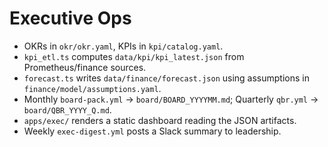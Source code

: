 # Executive Ops
- OKRs in `okr/okr.yaml`, KPIs in `kpi/catalog.yaml`.
- `kpi_etl.ts` computes `data/kpi/kpi_latest.json` from Prometheus/finance sources.
- `forecast.ts` writes `data/finance/forecast.json` using assumptions in `finance/model/assumptions.yaml`.
- Monthly `board-pack.yml` → `board/BOARD_YYYYMM.md`; Quarterly `qbr.yml` → `board/QBR_YYYY_Q.md`.
- `apps/exec/` renders a static dashboard reading the JSON artifacts.
- Weekly `exec-digest.yml` posts a Slack summary to leadership.
